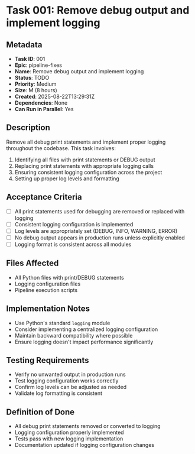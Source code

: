 # Task 001: Remove debug output and implement logging

## Metadata

- **Task ID**: 001
- **Epic**: pipeline-fixes
- **Name**: Remove debug output and implement logging
- **Status**: TODO
- **Priority**: Medium
- **Size**: M (8 hours)
- **Created**: 2025-08-22T13:29:31Z
- **Dependencies**: None
- **Can Run in Parallel**: Yes

## Description

Remove all debug print statements and implement proper logging throughout the codebase. This task involves:

1. Identifying all files with print statements or DEBUG output
2. Replacing print statements with appropriate logging calls
3. Ensuring consistent logging configuration across the project
4. Setting up proper log levels and formatting

## Acceptance Criteria

- [ ] All print statements used for debugging are removed or replaced with logging
- [ ] Consistent logging configuration is implemented
- [ ] Log levels are appropriately set (DEBUG, INFO, WARNING, ERROR)
- [ ] No debug output appears in production runs unless explicitly enabled
- [ ] Logging format is consistent across all modules

## Files Affected

- All Python files with print/DEBUG statements
- Logging configuration files
- Pipeline execution scripts

## Implementation Notes

- Use Python's standard `logging` module
- Consider implementing a centralized logging configuration
- Maintain backward compatibility where possible
- Ensure logging doesn't impact performance significantly

## Testing Requirements

- Verify no unwanted output in production runs
- Test logging configuration works correctly
- Confirm log levels can be adjusted as needed
- Validate log formatting is consistent

## Definition of Done

- All debug print statements removed or converted to logging
- Logging configuration properly implemented
- Tests pass with new logging implementation
- Documentation updated if logging configuration changes
